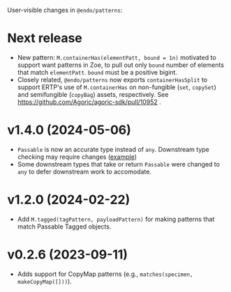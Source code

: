 User-visible changes in `@endo/patterns`:

# Next release

- New pattern: `M.containerHas(elementPatt, bound = 1n)` motivated to support want patterns in Zoe, to pull out only `bound` number of elements that match `elementPatt`. `bound` must be a positive bigint.
- Closely related, `@endo/patterns` now exports `containerHasSplit` to support ERTP's use of `M.containerHas` on non-fungible (`set`, `copySet`) and semifungible (`copyBag`) assets, respectively. See https://github.com/Agoric/agoric-sdk/pull/10952 .

# v1.4.0 (2024-05-06)

- `Passable` is now an accurate type instead of `any`. Downstream type checking may require changes ([example](https://github.com/Agoric/agoric-sdk/pull/8774))
- Some downstream types that take or return `Passable` were changed to `any` to defer downstream work to accomodate.

# v1.2.0 (2024-02-22)

- Add `M.tagged(tagPattern, payloadPattern)` for making patterns that match
  Passable Tagged objects.

# v0.2.6 (2023-09-11)

- Adds support for CopyMap patterns (e.g., `matches(specimen, makeCopyMap([]))`).
